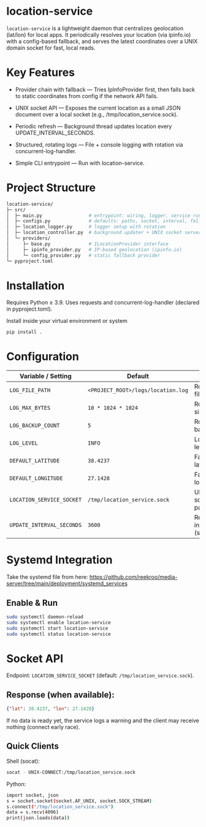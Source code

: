 # location-service

`location-service` is a lightweight daemon that centralizes geolocation (lat/lon) for local apps.
It periodically resolves your location (via ipinfo.io) with a config-based fallback, and serves the latest coordinates over a UNIX domain socket for fast, local reads.

# Key Features

- Provider chain with fallback — Tries IpInfoProvider first, then falls back to static coordinates from config if the network API fails. 

- UNIX socket API — Exposes the current location as a small JSON document over a local socket (e.g., /tmp/location_service.sock). 

- Periodic refresh — Background thread updates location every UPDATE_INTERVAL_SECONDS. 

- Structured, rotating logs — File + console logging with rotation via concurrent-log-handler. 

- Simple CLI entrypoint — Run with location-service.

# Project Structure

```bash
location-service/
├─ src/
│  ├─ main.py                 # entrypoint: wiring, logger, service run
│  ├─ configs.py              # defaults: paths, socket, interval, fallback coords
│  ├─ location_logger.py      # logger setup with rotation
│  ├─ location_controller.py  # background updater + UNIX socket server
│  └─ providers/
│     ├─ base.py              # ILocationProvider interface
│     ├─ ipinfo_provider.py   # IP-based geolocation (ipinfo.io)
│     └─ config_provider.py   # static fallback provider
└─ pyproject.toml
```

# Installation

Requires Python ≥ 3.9. Uses requests and concurrent-log-handler (declared in pyproject.toml).

Install inside your virtual environment or system

```bash
pip install .
```
# Configuration

| Variable / Setting        | Default                            | Notes                        |
| ------------------------- | ---------------------------------- | ---------------------------- |
| `LOG_FILE_PATH`           | `<PROJECT_ROOT>/logs/location.log` | Rotating file log.           |
| `LOG_MAX_BYTES`           | `10 * 1024 * 1024`                 | Rotate size.                 |
| `LOG_BACKUP_COUNT`        | `5`                                | Rotate backups.              |
| `LOG_LEVEL`               | `INFO`                             | Logging level.               |
| `DEFAULT_LATITUDE`        | `38.4237`                          | Fallback latitude.           |
| `DEFAULT_LONGITUDE`       | `27.1428`                          | Fallback longitude.          |
| `LOCATION_SERVICE_SOCKET` | `/tmp/location_service.sock`       | UNIX socket path.            |
| `UPDATE_INTERVAL_SECONDS` | `3600`                             | Refresh interval (seconds).  |

# Systemd Integration

Take the systemd file from here: https://github.com/reekroo/media-server/tree/main/deployment/systemd_services

## Enable & Run

```bash
sudo systemctl daemon-reload
sudo systemctl enable location-service
sudo systemctl start location-service
sudo systemctl status location-service
```

# Socket API

Endpoint: `LOCATION_SERVICE_SOCKET` (default: `/tmp/location_service.sock`). 

## Response (when available):

```json
{"lat": 38.4237, "lon": 27.1428}
```

If no data is ready yet, the service logs a warning and the client may receive nothing (connect early race). 

## Quick Clients

Shell (socat):

```bash
socat - UNIX-CONNECT:/tmp/location_service.sock
```

Python:

```bash
import socket, json
s = socket.socket(socket.AF_UNIX, socket.SOCK_STREAM)
s.connect("/tmp/location_service.sock")
data = s.recv(4096)
print(json.loads(data))
```